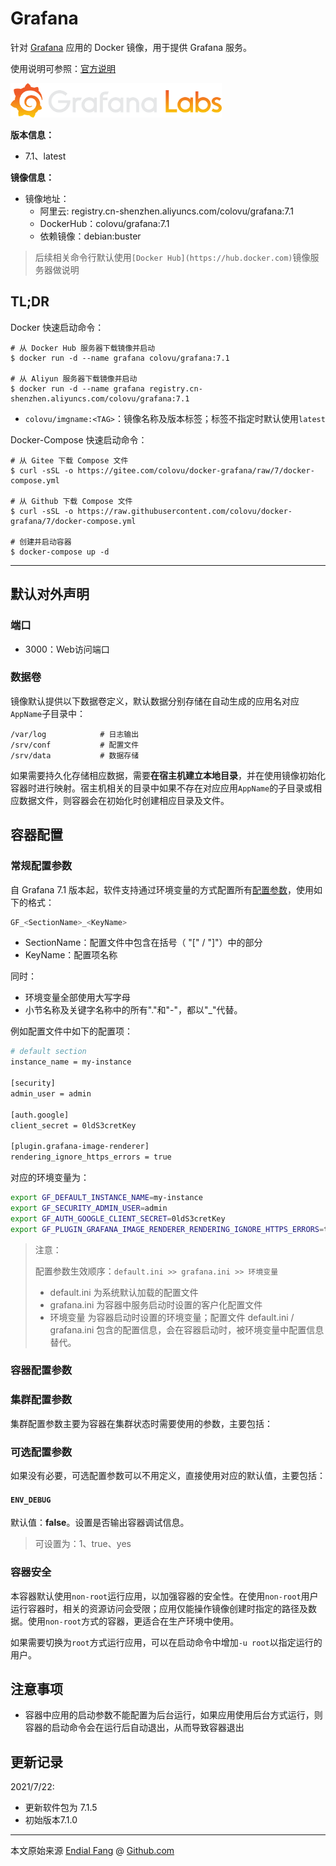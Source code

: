 # Grafana

针对 [Grafana]() 应用的 Docker 镜像，用于提供 Grafana 服务。

使用说明可参照：[官方说明](https://grafana.com/docs/grafana/latest/getting-started/)

<img src="img/grafana_logo-web.svg" alt="grafana-logo" style="zoom: 33%;" />

**版本信息：**

- 7.1、latest

**镜像信息：**

* 镜像地址：
  - 阿里云: registry.cn-shenzhen.aliyuncs.com/colovu/grafana:7.1
  - DockerHub：colovu/grafana:7.1
  * 依赖镜像：debian:buster

> 后续相关命令行默认使用`[Docker Hub](https://hub.docker.com)`镜像服务器做说明



## TL;DR

Docker 快速启动命令：

```shell
# 从 Docker Hub 服务器下载镜像并启动
$ docker run -d --name grafana colovu/grafana:7.1

# 从 Aliyun 服务器下载镜像并启动
$ docker run -d --name grafana registry.cn-shenzhen.aliyuncs.com/colovu/grafana:7.1
```

- `colovu/imgname:<TAG>`：镜像名称及版本标签；标签不指定时默认使用`latest`




Docker-Compose 快速启动命令：

```shell
# 从 Gitee 下载 Compose 文件
$ curl -sSL -o https://gitee.com/colovu/docker-grafana/raw/7/docker-compose.yml

# 从 Github 下载 Compose 文件
$ curl -sSL -o https://raw.githubusercontent.com/colovu/docker-grafana/7/docker-compose.yml

# 创建并启动容器
$ docker-compose up -d
```



---



## 默认对外声明

### 端口

- 3000：Web访问端口

### 数据卷

镜像默认提供以下数据卷定义，默认数据分别存储在自动生成的应用名对应`AppName`子目录中：

```shell
/var/log			# 日志输出
/srv/conf			# 配置文件
/srv/data			# 数据存储
```

如果需要持久化存储相应数据，需要**在宿主机建立本地目录**，并在使用镜像初始化容器时进行映射。宿主机相关的目录中如果不存在对应应用`AppName`的子目录或相应数据文件，则容器会在初始化时创建相应目录及文件。



## 容器配置

### 常规配置参数

自 Grafana 7.1 版本起，软件支持通过环境变量的方式配置所有[配置参数](https://grafana.com/docs/grafana/latest/administration/configuration/#configure-with-environment-variables)，使用如下的格式：

```bash
GF_<SectionName>_<KeyName>
```

- SectionName：配置文件中包含在括号（ "["  / "]"）中的部分
- KeyName：配置项名称

同时：

- 环境变量全部使用大写字母
- 小节名称及关键字名称中的所有"."和"-"，都以"_"代替。

例如配置文件中如下的配置项：

```bash
# default section
instance_name = my-instance

[security]
admin_user = admin

[auth.google]
client_secret = 0ldS3cretKey

[plugin.grafana-image-renderer]
rendering_ignore_https_errors = true
```

对应的环境变量为：

```bash
export GF_DEFAULT_INSTANCE_NAME=my-instance
export GF_SECURITY_ADMIN_USER=admin
export GF_AUTH_GOOGLE_CLIENT_SECRET=0ldS3cretKey
export GF_PLUGIN_GRAFANA_IMAGE_RENDERER_RENDERING_IGNORE_HTTPS_ERRORS=true
```

> 注意：
>
> 配置参数生效顺序：`default.ini >> grafana.ini >> 环境变量`
>
> - default.ini 为系统默认加载的配置文件
> - grafana.ini 为容器中服务启动时设置的客户化配置文件
> - 环境变量 为容器启动时设置的环境变量；配置文件 default.ini / grafana.ini 包含的配置信息，会在容器启动时，被环境变量中配置信息替代。



### 容器配置参数



### 集群配置参数

集群配置参数主要为容器在集群状态时需要使用的参数，主要包括：



### 可选配置参数

如果没有必要，可选配置参数可以不用定义，直接使用对应的默认值，主要包括：

#### `ENV_DEBUG`

默认值：**false**。设置是否输出容器调试信息。

> 可设置为：1、true、yes


### 容器安全

本容器默认使用`non-root`运行应用，以加强容器的安全性。在使用`non-root`用户运行容器时，相关的资源访问会受限；应用仅能操作镜像创建时指定的路径及数据。使用`non-root`方式的容器，更适合在生产环境中使用。

如果需要切换为`root`方式运行应用，可以在启动命令中增加`-u root`以指定运行的用户。



## 注意事项

- 容器中应用的启动参数不能配置为后台运行，如果应用使用后台方式运行，则容器的启动命令会在运行后自动退出，从而导致容器退出



## 更新记录

2021/7/22:
- 更新软件包为 7.1.5
- 初始版本7.1.0



----

本文原始来源 [Endial Fang](https://github.com/colovu) @ [Github.com](https://github.com)
